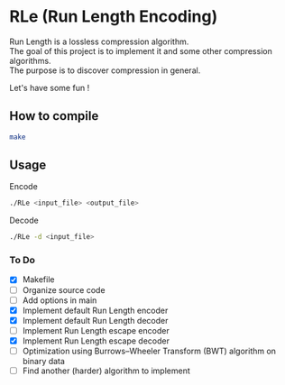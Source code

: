 # RLe (Run Length Encoding)
Run Length is a lossless compression algorithm.  
The goal of this project is to implement it and some other compression algorithms.  
The purpose is to discover compression in general.

Let's have some fun !

## How to compile
```sh
make
```

## Usage
Encode
```sh
./RLe <input_file> <output_file>
```

Decode
```sh
./RLe -d <input_file>
```

### To Do
- [x] Makefile
- [ ] Organize source code
- [ ] Add options in main
- [x] Implement default Run Length encoder
- [x] Implement default Run Length decoder
- [ ] Implement Run Length escape encoder
- [x] Implement Run Length escape decoder
- [ ] Optimization using Burrows–Wheeler Transform (BWT) algorithm on binary data
- [ ] Find another (harder) algorithm to implement
